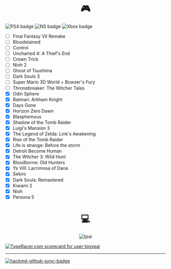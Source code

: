 <h1 align="center">🎮</h1>

![PS4 badge](https://img.shields.io/badge/PlayStation4-yes-green.svg)
![NS badge](https://img.shields.io/badge/Nintendo%20Switch-yes-green.svg)
![Xbox badge](https://img.shields.io/badge/Xbox-no-red.svg)

- [ ] Final Fantasy VII Remake
- [ ] Bloodstained
- [ ] Control
- [ ] Uncharted 4: A Thief's End
- [ ] Crown Trick
- [ ] Nioh 2
- [ ] Ghost of Tsushima
- [ ] Dark Souls 3
- [ ] Super Mario 3D World + Bowser's Fury
- [ ] Thronebreaker: The Witcher Tales
- [x] Odin Sphere
- [x] Batman: Arkham Knight
- [x] Days Gone
- [x] Horizon Zero Dawn
- [x] Blasphemous
- [x] Shadow of the Tomb Raider
- [x] Luigi's Mansion 3
- [x] The Legend of Zelda: Link's Awakening
- [x] Rise of the Tomb Raider
- [x] Life is strange: Before the storm
- [x] Detroit Become Human
- [x] The Witcher 3: Wild Hunt
- [x] Bloodborne: Old Hunters
- [x] Ys VIII: Lacrimosa of Dana
- [x] Sekiro
- [x] Dark Souls: Remastered
- [x] Kiwami 2
- [x] Nioh
- [x] Persona 5

<h1 align="center">💻</h1>

<p align="center"> <img src="https://github-readme-stats.vercel.app/api?username=tpai&theme=dark&show_icons=true" alt="tpai" /> </p>

<a href="https://data.typeracer.com/pit/profile?user=tonypai&ref=badge" target="_top"><img src="https://data.typeracer.com/misc/badge?user=tonypai" border="0" alt="TypeRacer.com scorecard for user tonypai"/></a>

---

[![hackmd-github-sync-badge](https://hackmd.io/CS5hjQNdQeKyYW3b__aEEQ/badge)](https://hackmd.io/CS5hjQNdQeKyYW3b__aEEQ)
